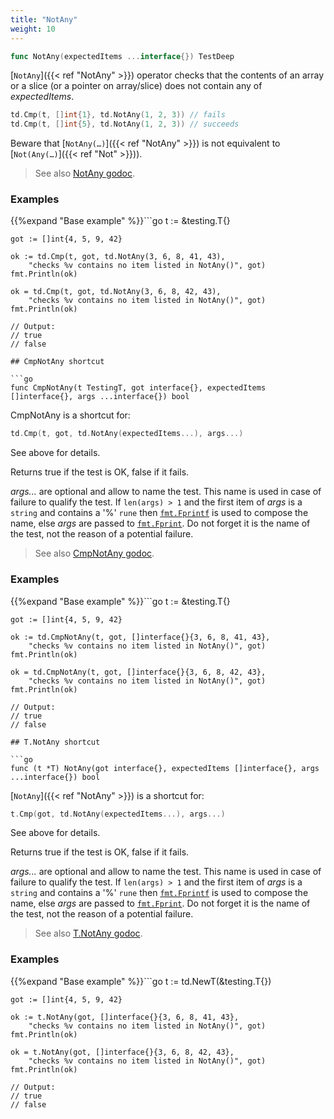```yaml
---
title: "NotAny"
weight: 10
---
```


```go
func NotAny(expectedItems ...interface{}) TestDeep
```

[`NotAny`]({{< ref "NotAny" >}}) operator checks that the contents of an array or a slice (or
a pointer on array/slice) does not contain any of *expectedItems*.

```go
td.Cmp(t, []int{1}, td.NotAny(1, 2, 3)) // fails
td.Cmp(t, []int{5}, td.NotAny(1, 2, 3)) // succeeds
```

Beware that [`NotAny(…)`]({{< ref "NotAny" >}}) is not equivalent to [`Not(Any(…)`]({{< ref "Not" >}})).


> See also [<i class='fas fa-book'></i> NotAny godoc](https://pkg.go.dev/github.com/maxatome/go-testdeep/td#NotAny).

### Examples

{{%expand "Base example" %}}```go
	t := &testing.T{}

	got := []int{4, 5, 9, 42}

	ok := td.Cmp(t, got, td.NotAny(3, 6, 8, 41, 43),
		"checks %v contains no item listed in NotAny()", got)
	fmt.Println(ok)

	ok = td.Cmp(t, got, td.NotAny(3, 6, 8, 42, 43),
		"checks %v contains no item listed in NotAny()", got)
	fmt.Println(ok)

	// Output:
	// true
	// false

```{{% /expand%}}
## CmpNotAny shortcut

```go
func CmpNotAny(t TestingT, got interface{}, expectedItems []interface{}, args ...interface{}) bool
```

CmpNotAny is a shortcut for:

```go
td.Cmp(t, got, td.NotAny(expectedItems...), args...)
```

See above for details.

Returns true if the test is OK, false if it fails.

*args...* are optional and allow to name the test. This name is
used in case of failure to qualify the test. If `len(args) > 1` and
the first item of *args* is a `string` and contains a '%' `rune` then
[`fmt.Fprintf`](https://pkg.go.dev/fmt/#Fprintf) is used to compose the name, else *args* are passed to
[`fmt.Fprint`](https://pkg.go.dev/fmt/#Fprint). Do not forget it is the name of the test, not the
reason of a potential failure.


> See also [<i class='fas fa-book'></i> CmpNotAny godoc](https://pkg.go.dev/github.com/maxatome/go-testdeep/td#CmpNotAny).

### Examples

{{%expand "Base example" %}}```go
	t := &testing.T{}

	got := []int{4, 5, 9, 42}

	ok := td.CmpNotAny(t, got, []interface{}{3, 6, 8, 41, 43},
		"checks %v contains no item listed in NotAny()", got)
	fmt.Println(ok)

	ok = td.CmpNotAny(t, got, []interface{}{3, 6, 8, 42, 43},
		"checks %v contains no item listed in NotAny()", got)
	fmt.Println(ok)

	// Output:
	// true
	// false

```{{% /expand%}}
## T.NotAny shortcut

```go
func (t *T) NotAny(got interface{}, expectedItems []interface{}, args ...interface{}) bool
```

[`NotAny`]({{< ref "NotAny" >}}) is a shortcut for:

```go
t.Cmp(got, td.NotAny(expectedItems...), args...)
```

See above for details.

Returns true if the test is OK, false if it fails.

*args...* are optional and allow to name the test. This name is
used in case of failure to qualify the test. If `len(args) > 1` and
the first item of *args* is a `string` and contains a '%' `rune` then
[`fmt.Fprintf`](https://pkg.go.dev/fmt/#Fprintf) is used to compose the name, else *args* are passed to
[`fmt.Fprint`](https://pkg.go.dev/fmt/#Fprint). Do not forget it is the name of the test, not the
reason of a potential failure.


> See also [<i class='fas fa-book'></i> T.NotAny godoc](https://pkg.go.dev/github.com/maxatome/go-testdeep/td#T.NotAny).

### Examples

{{%expand "Base example" %}}```go
	t := td.NewT(&testing.T{})

	got := []int{4, 5, 9, 42}

	ok := t.NotAny(got, []interface{}{3, 6, 8, 41, 43},
		"checks %v contains no item listed in NotAny()", got)
	fmt.Println(ok)

	ok = t.NotAny(got, []interface{}{3, 6, 8, 42, 43},
		"checks %v contains no item listed in NotAny()", got)
	fmt.Println(ok)

	// Output:
	// true
	// false

```{{% /expand%}}
